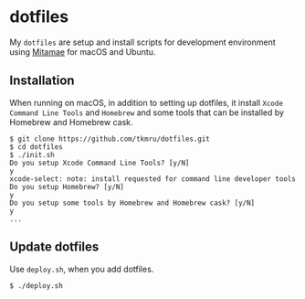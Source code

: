 # dotfiles
My `dotfiles` are setup and install scripts for development environment using [Mitamae](https://github.com/itamae-kitchen/mitamae) for macOS and Ubuntu.

## Installation
When running on macOS, in addition to setting up dotfiles, it install `Xcode Command Line Tools` and `Homebrew` and some tools that can be installed by Homebrew and Homebrew cask.

```
$ git clone https://github.com/tkmru/dotfiles.git
$ cd dotfiles
$ ./init.sh 
Do you setup Xcode Command Line Tools? [y/N]
y
xcode-select: note: install requested for command line developer tools
Do you setup Homebrew? [y/N]
y
Do you setup some tools by Homebrew and Homebrew cask? [y/N]
y
...
```

## Update dotfiles
Use `deploy.sh`, when you add dotfiles.

```
$ ./deploy.sh
```
